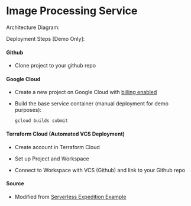 # Image Processing Service

Architecture Diagram:

Deployment Steps [Demo Only]:

#### Github

-   Clone project to your github repo

#### Google Cloud

-   Create a new project on Google Cloud with [billing enabled](https://cloud.google.com/billing/docs/how-to/modify-project)

-   Build the base service container (manual deployment for demo purposes):

    ```
    gcloud builds submit
    ```

#### Terraform Cloud (Automated VCS Deployment)

-   Create account in Terraform Cloud

-   Set up Project and Workspace

-   Connect to Workspace with VCS (Github) and link to your Github repo

#### Source

-   Modified from [Serverless Expedition Example](https://github.com/GoogleCloudPlatform/serverless-expeditions/tree/main/terraform-serverless)
